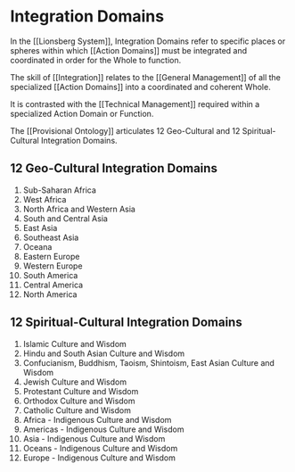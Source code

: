 # Integration Domains
In the [[Lionsberg System]], Integration Domains refer to specific places or spheres within which [[Action Domains]] must be integrated and coordinated in order for the Whole to function. 

The skill of [[Integration]] relates to the [[General Management]] of all the specialized [[Action Domains]] into a coordinated and coherent Whole. 

It is contrasted with the [[Technical Management]] required within a specialized Action Domain or Function. 

The [[Provisional Ontology]] articulates 12 Geo-Cultural and 12 Spiritual-Cultural Integration Domains. 

## 12 Geo-Cultural Integration Domains
1. Sub-Saharan Africa
2. West Africa
3. North Africa and Western Asia   
4. South and Central Asia 
5.  East Asia   
6. Southeast Asia    
7.  Oceana  
8. Eastern Europe  
9. Western Europe  
10. South America  
11. Central America  
12. North America  

## 12 Spiritual-Cultural Integration Domains
1. Islamic Culture and Wisdom  
2. Hindu and South Asian Culture and Wisdom  
3. Confucianism, Buddhism, Taoism, Shintoism, East Asian Culture and Wisdom  
4. Jewish Culture and Wisdom  
5. Protestant Culture and Wisdom  
6. Orthodox Culture and Wisdom  
7. Catholic Culture and Wisdom  
8. Africa - Indigenous Culture and Wisdom  
9. Americas - Indigenous Culture and Wisdom  
10. Asia - Indigenous Culture and Wisdom  
11. Oceans - Indigenous Culture and Wisdom  
12. Europe - Indigenous Culture and Wisdom   